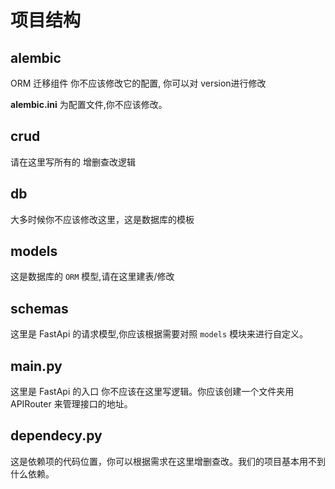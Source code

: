 # 项目结构

## alembic
ORM 迁移组件 你不应该修改它的配置,
你可以对 version进行修改

**alembic.ini** 为配置文件,你不应该修改。

## crud
请在这里写所有的 增删查改逻辑

## db
大多时候你不应该修改这里，这是数据库的模板


## models
这是数据库的 `ORM` 模型,请在这里建表/修改

## schemas
这里是 FastApi 的请求模型,你应该根据需要对照 `models` 模块来进行自定义。

## main.py
这里是 FastApi 的入口 你不应该在这里写逻辑。你应该创建一个文件夹用 APIRouter 来管理接口的地址。

## dependecy.py
这是依赖项的代码位置，你可以根据需求在这里增删查改。我们的项目基本用不到什么依赖。

##